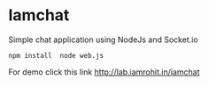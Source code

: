 Iamchat
========

Simple chat application using NodeJs and Socket.io

``npm install 
node web.js``

For demo click this link http://lab.iamrohit.in/iamchat
 
